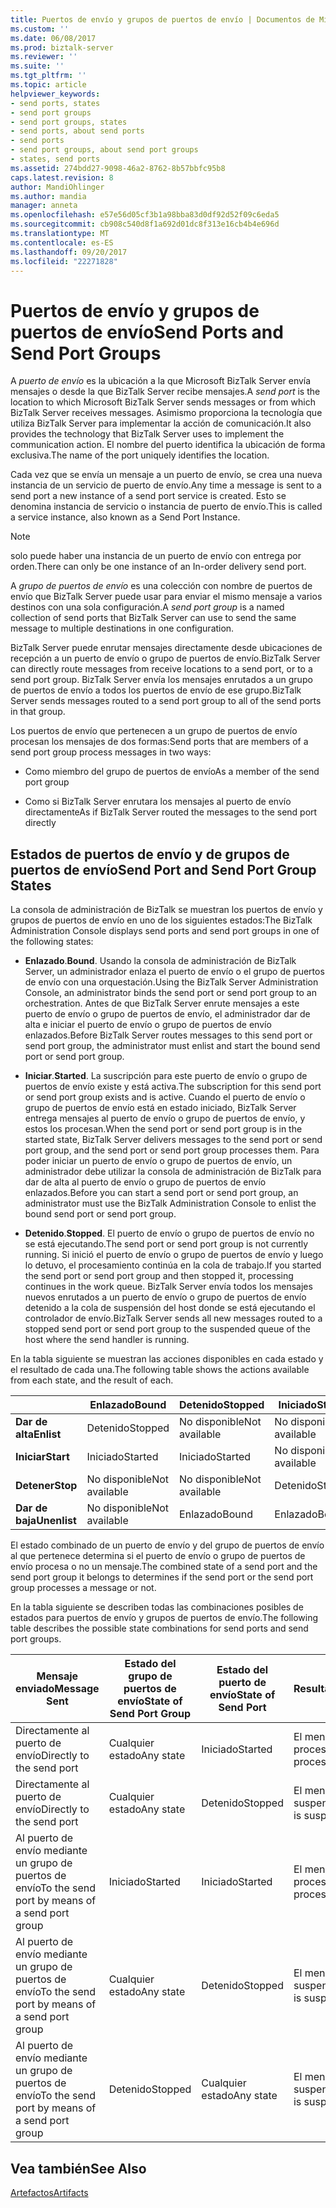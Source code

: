 ```yaml
---
title: Puertos de envío y grupos de puertos de envío | Documentos de Microsoft
ms.custom: ''
ms.date: 06/08/2017
ms.prod: biztalk-server
ms.reviewer: ''
ms.suite: ''
ms.tgt_pltfrm: ''
ms.topic: article
helpviewer_keywords:
- send ports, states
- send port groups
- send port groups, states
- send ports, about send ports
- send ports
- send port groups, about send port groups
- states, send ports
ms.assetid: 274bdd27-9098-46a2-8762-8b57bbfc95b8
caps.latest.revision: 8
author: MandiOhlinger
ms.author: mandia
manager: anneta
ms.openlocfilehash: e57e56d05cf3b1a98bba83d0df92d52f09c6eda5
ms.sourcegitcommit: cb908c540d8f1a692d01dc8f313e16cb4b4e696d
ms.translationtype: MT
ms.contentlocale: es-ES
ms.lasthandoff: 09/20/2017
ms.locfileid: "22271828"
---
```

# <a name="send-ports-and-send-port-groups"></a><span data-ttu-id="1fd03-102">Puertos de envío y grupos de puertos de envío</span><span class="sxs-lookup"><span data-stu-id="1fd03-102">Send Ports and Send Port Groups</span></span>
<span data-ttu-id="1fd03-103">A *puerto de envío* es la ubicación a la que Microsoft BizTalk Server envía mensajes o desde la que BizTalk Server recibe mensajes.</span><span class="sxs-lookup"><span data-stu-id="1fd03-103">A *send port* is the location to which Microsoft BizTalk Server sends messages or from which BizTalk Server receives messages.</span></span> <span data-ttu-id="1fd03-104">Asimismo proporciona la tecnología que utiliza BizTalk Server para implementar la acción de comunicación.</span><span class="sxs-lookup"><span data-stu-id="1fd03-104">It also provides the technology that BizTalk Server uses to implement the communication action.</span></span> <span data-ttu-id="1fd03-105">El nombre del puerto identifica la ubicación de forma exclusiva.</span><span class="sxs-lookup"><span data-stu-id="1fd03-105">The name of the port uniquely identifies the location.</span></span>  
  
 <span data-ttu-id="1fd03-106">Cada vez que se envía un mensaje a un puerto de envío, se crea una nueva instancia de un servicio de puerto de envío.</span><span class="sxs-lookup"><span data-stu-id="1fd03-106">Any time a message is sent to a send port a new instance of a send port service is created.</span></span> <span data-ttu-id="1fd03-107">Esto se denomina instancia de servicio o instancia de puerto de envío.</span><span class="sxs-lookup"><span data-stu-id="1fd03-107">This is called a service instance, also known as a Send Port Instance.</span></span>  
  
> [!NOTE]
>  <span data-ttu-id="1fd03-108">solo puede haber una instancia de un puerto de envío con entrega por orden.</span><span class="sxs-lookup"><span data-stu-id="1fd03-108">There can only be one instance of an In-order delivery send port.</span></span>  
  
 <span data-ttu-id="1fd03-109">A *grupo de puertos de envío* es una colección con nombre de puertos de envío que BizTalk Server puede usar para enviar el mismo mensaje a varios destinos con una sola configuración.</span><span class="sxs-lookup"><span data-stu-id="1fd03-109">A *send port group* is a named collection of send ports that BizTalk Server can use to send the same message to multiple destinations in one configuration.</span></span>  
  
 <span data-ttu-id="1fd03-110">BizTalk Server puede enrutar mensajes directamente desde ubicaciones de recepción a un puerto de envío o grupo de puertos de envío.</span><span class="sxs-lookup"><span data-stu-id="1fd03-110">BizTalk Server can directly route messages from receive locations to a send port, or to a send port group.</span></span> <span data-ttu-id="1fd03-111">BizTalk Server envía los mensajes enrutados a un grupo de puertos de envío a todos los puertos de envío de ese grupo.</span><span class="sxs-lookup"><span data-stu-id="1fd03-111">BizTalk Server sends messages routed to a send port group to all of the send ports in that group.</span></span>  
  
 <span data-ttu-id="1fd03-112">Los puertos de envío que pertenecen a un grupo de puertos de envío procesan los mensajes de dos formas:</span><span class="sxs-lookup"><span data-stu-id="1fd03-112">Send ports that are members of a send port group process messages in two ways:</span></span>  
  
-   <span data-ttu-id="1fd03-113">Como miembro del grupo de puertos de envío</span><span class="sxs-lookup"><span data-stu-id="1fd03-113">As a member of the send port group</span></span>  
  
-   <span data-ttu-id="1fd03-114">Como si BizTalk Server enrutara los mensajes al puerto de envío directamente</span><span class="sxs-lookup"><span data-stu-id="1fd03-114">As if BizTalk Server routed the messages to the send port directly</span></span>  
  
## <a name="send-port-and-send-port-group-states"></a><span data-ttu-id="1fd03-115">Estados de puertos de envío y de grupos de puertos de envío</span><span class="sxs-lookup"><span data-stu-id="1fd03-115">Send Port and Send Port Group States</span></span>  
 <span data-ttu-id="1fd03-116">La consola de administración de BizTalk se muestran los puertos de envío y grupos de puertos de envío en uno de los siguientes estados:</span><span class="sxs-lookup"><span data-stu-id="1fd03-116">The BizTalk Administration Console displays send ports and send port groups in one of the following states:</span></span>  
  
-   <span data-ttu-id="1fd03-117">**Enlazado**.</span><span class="sxs-lookup"><span data-stu-id="1fd03-117">**Bound**.</span></span> <span data-ttu-id="1fd03-118">Usando la consola de administración de BizTalk Server, un administrador enlaza el puerto de envío o el grupo de puertos de envío con una orquestación.</span><span class="sxs-lookup"><span data-stu-id="1fd03-118">Using the BizTalk Server Administration Console, an administrator binds the send port or send port group to an orchestration.</span></span> <span data-ttu-id="1fd03-119">Antes de que BizTalk Server enrute mensajes a este puerto de envío o grupo de puertos de envío, el administrador dar de alta e iniciar el puerto de envío o grupo de puertos de envío enlazados.</span><span class="sxs-lookup"><span data-stu-id="1fd03-119">Before BizTalk Server routes messages to this send port or send port group, the administrator must enlist and start the bound send port or send port group.</span></span>  
  
-   <span data-ttu-id="1fd03-120">**Iniciar**.</span><span class="sxs-lookup"><span data-stu-id="1fd03-120">**Started**.</span></span> <span data-ttu-id="1fd03-121">La suscripción para este puerto de envío o grupo de puertos de envío existe y está activa.</span><span class="sxs-lookup"><span data-stu-id="1fd03-121">The subscription for this send port or send port group exists and is active.</span></span> <span data-ttu-id="1fd03-122">Cuando el puerto de envío o grupo de puertos de envío está en estado iniciado, BizTalk Server entrega mensajes al puerto de envío o grupo de puertos de envío, y estos los procesan.</span><span class="sxs-lookup"><span data-stu-id="1fd03-122">When the send port or send port group is in the started state, BizTalk Server delivers messages to the send port or send port group, and the send port or send port group processes them.</span></span> <span data-ttu-id="1fd03-123">Para poder iniciar un puerto de envío o grupo de puertos de envío, un administrador debe utilizar la consola de administración de BizTalk para dar de alta al puerto de envío o grupo de puertos de envío enlazados.</span><span class="sxs-lookup"><span data-stu-id="1fd03-123">Before you can start a send port or send port group, an administrator must use the BizTalk Administration Console to enlist the bound send port or send port group.</span></span>  
  
-   <span data-ttu-id="1fd03-124">**Detenido**.</span><span class="sxs-lookup"><span data-stu-id="1fd03-124">**Stopped**.</span></span> <span data-ttu-id="1fd03-125">El puerto de envío o grupo de puertos de envío no se está ejecutando.</span><span class="sxs-lookup"><span data-stu-id="1fd03-125">The send port or send port group is not currently running.</span></span> <span data-ttu-id="1fd03-126">Si inició el puerto de envío o grupo de puertos de envío y luego lo detuvo, el procesamiento continúa en la cola de trabajo.</span><span class="sxs-lookup"><span data-stu-id="1fd03-126">If you started the send port or send port group and then stopped it, processing continues in the work queue.</span></span> <span data-ttu-id="1fd03-127">BizTalk Server envía todos los mensajes nuevos enrutados a un puerto de envío o grupo de puertos de envío detenido a la cola de suspensión del host donde se está ejecutando el controlador de envío.</span><span class="sxs-lookup"><span data-stu-id="1fd03-127">BizTalk Server sends all new messages routed to a stopped send port or send port group to the suspended queue of the host where the send handler is running.</span></span>  
  
 <span data-ttu-id="1fd03-128">En la tabla siguiente se muestran las acciones disponibles en cada estado y el resultado de cada una.</span><span class="sxs-lookup"><span data-stu-id="1fd03-128">The following table shows the actions available from each state, and the result of each.</span></span>  
  
||<span data-ttu-id="1fd03-129">Enlazado</span><span class="sxs-lookup"><span data-stu-id="1fd03-129">Bound</span></span>|<span data-ttu-id="1fd03-130">Detenido</span><span class="sxs-lookup"><span data-stu-id="1fd03-130">Stopped</span></span>|<span data-ttu-id="1fd03-131">Iniciado</span><span class="sxs-lookup"><span data-stu-id="1fd03-131">Started</span></span>|  
|------|-----------|-------------|-------------|  
|<span data-ttu-id="1fd03-132">**Dar de alta**</span><span class="sxs-lookup"><span data-stu-id="1fd03-132">**Enlist**</span></span>|<span data-ttu-id="1fd03-133">Detenido</span><span class="sxs-lookup"><span data-stu-id="1fd03-133">Stopped</span></span>|<span data-ttu-id="1fd03-134">No disponible</span><span class="sxs-lookup"><span data-stu-id="1fd03-134">Not available</span></span>|<span data-ttu-id="1fd03-135">No disponible</span><span class="sxs-lookup"><span data-stu-id="1fd03-135">Not available</span></span>|  
|<span data-ttu-id="1fd03-136">**Iniciar**</span><span class="sxs-lookup"><span data-stu-id="1fd03-136">**Start**</span></span>|<span data-ttu-id="1fd03-137">Iniciado</span><span class="sxs-lookup"><span data-stu-id="1fd03-137">Started</span></span>|<span data-ttu-id="1fd03-138">Iniciado</span><span class="sxs-lookup"><span data-stu-id="1fd03-138">Started</span></span>|<span data-ttu-id="1fd03-139">No disponible</span><span class="sxs-lookup"><span data-stu-id="1fd03-139">Not available</span></span>|  
|<span data-ttu-id="1fd03-140">**Detener**</span><span class="sxs-lookup"><span data-stu-id="1fd03-140">**Stop**</span></span>|<span data-ttu-id="1fd03-141">No disponible</span><span class="sxs-lookup"><span data-stu-id="1fd03-141">Not available</span></span>|<span data-ttu-id="1fd03-142">No disponible</span><span class="sxs-lookup"><span data-stu-id="1fd03-142">Not available</span></span>|<span data-ttu-id="1fd03-143">Detenido</span><span class="sxs-lookup"><span data-stu-id="1fd03-143">Stopped</span></span>|  
|<span data-ttu-id="1fd03-144">**Dar de baja**</span><span class="sxs-lookup"><span data-stu-id="1fd03-144">**Unenlist**</span></span>|<span data-ttu-id="1fd03-145">No disponible</span><span class="sxs-lookup"><span data-stu-id="1fd03-145">Not available</span></span>|<span data-ttu-id="1fd03-146">Enlazado</span><span class="sxs-lookup"><span data-stu-id="1fd03-146">Bound</span></span>|<span data-ttu-id="1fd03-147">Enlazado</span><span class="sxs-lookup"><span data-stu-id="1fd03-147">Bound</span></span>|  
  
 <span data-ttu-id="1fd03-148">El estado combinado de un puerto de envío y del grupo de puertos de envío al que pertenece determina si el puerto de envío o grupo de puertos de envío procesa o no un mensaje.</span><span class="sxs-lookup"><span data-stu-id="1fd03-148">The combined state of a send port and the send port group it belongs to determines if the send port or the send port group processes a message or not.</span></span>  
  
 <span data-ttu-id="1fd03-149">En la tabla siguiente se describen todas las combinaciones posibles de estados para puertos de envío y grupos de puertos de envío.</span><span class="sxs-lookup"><span data-stu-id="1fd03-149">The following table describes the possible state combinations for send ports and send port groups.</span></span>  
  
|<span data-ttu-id="1fd03-150">Mensaje enviado</span><span class="sxs-lookup"><span data-stu-id="1fd03-150">Message Sent</span></span>|<span data-ttu-id="1fd03-151">Estado del grupo de puertos de envío</span><span class="sxs-lookup"><span data-stu-id="1fd03-151">State of Send Port Group</span></span>|<span data-ttu-id="1fd03-152">Estado del puerto de envío</span><span class="sxs-lookup"><span data-stu-id="1fd03-152">State of Send Port</span></span>|<span data-ttu-id="1fd03-153">Resultado</span><span class="sxs-lookup"><span data-stu-id="1fd03-153">Outcome</span></span>|  
|------------------|------------------------------|------------------------|-------------|  
|<span data-ttu-id="1fd03-154">Directamente al puerto de envío</span><span class="sxs-lookup"><span data-stu-id="1fd03-154">Directly to the send port</span></span>|<span data-ttu-id="1fd03-155">Cualquier estado</span><span class="sxs-lookup"><span data-stu-id="1fd03-155">Any state</span></span>|<span data-ttu-id="1fd03-156">Iniciado</span><span class="sxs-lookup"><span data-stu-id="1fd03-156">Started</span></span>|<span data-ttu-id="1fd03-157">El mensaje se procesa</span><span class="sxs-lookup"><span data-stu-id="1fd03-157">Message is processed</span></span>|  
|<span data-ttu-id="1fd03-158">Directamente al puerto de envío</span><span class="sxs-lookup"><span data-stu-id="1fd03-158">Directly to the send port</span></span>|<span data-ttu-id="1fd03-159">Cualquier estado</span><span class="sxs-lookup"><span data-stu-id="1fd03-159">Any state</span></span>|<span data-ttu-id="1fd03-160">Detenido</span><span class="sxs-lookup"><span data-stu-id="1fd03-160">Stopped</span></span>|<span data-ttu-id="1fd03-161">El mensaje se suspende</span><span class="sxs-lookup"><span data-stu-id="1fd03-161">Message is suspended</span></span>|  
|<span data-ttu-id="1fd03-162">Al puerto de envío mediante un grupo de puertos de envío</span><span class="sxs-lookup"><span data-stu-id="1fd03-162">To the send port by means of a send port group</span></span>|<span data-ttu-id="1fd03-163">Iniciado</span><span class="sxs-lookup"><span data-stu-id="1fd03-163">Started</span></span>|<span data-ttu-id="1fd03-164">Iniciado</span><span class="sxs-lookup"><span data-stu-id="1fd03-164">Started</span></span>|<span data-ttu-id="1fd03-165">El mensaje se procesa</span><span class="sxs-lookup"><span data-stu-id="1fd03-165">Message is processed</span></span>|  
|<span data-ttu-id="1fd03-166">Al puerto de envío mediante un grupo de puertos de envío</span><span class="sxs-lookup"><span data-stu-id="1fd03-166">To the send port by means of a send port group</span></span>|<span data-ttu-id="1fd03-167">Cualquier estado</span><span class="sxs-lookup"><span data-stu-id="1fd03-167">Any state</span></span>|<span data-ttu-id="1fd03-168">Detenido</span><span class="sxs-lookup"><span data-stu-id="1fd03-168">Stopped</span></span>|<span data-ttu-id="1fd03-169">El mensaje se suspende</span><span class="sxs-lookup"><span data-stu-id="1fd03-169">Message is suspended</span></span>|  
|<span data-ttu-id="1fd03-170">Al puerto de envío mediante un grupo de puertos de envío</span><span class="sxs-lookup"><span data-stu-id="1fd03-170">To the send port by means of a send port group</span></span>|<span data-ttu-id="1fd03-171">Detenido</span><span class="sxs-lookup"><span data-stu-id="1fd03-171">Stopped</span></span>|<span data-ttu-id="1fd03-172">Cualquier estado</span><span class="sxs-lookup"><span data-stu-id="1fd03-172">Any state</span></span>|<span data-ttu-id="1fd03-173">El mensaje se suspende</span><span class="sxs-lookup"><span data-stu-id="1fd03-173">Message is suspended</span></span>|  
  
## <a name="see-also"></a><span data-ttu-id="1fd03-174">Vea también</span><span class="sxs-lookup"><span data-stu-id="1fd03-174">See Also</span></span>  
 [<span data-ttu-id="1fd03-175">Artefactos</span><span class="sxs-lookup"><span data-stu-id="1fd03-175">Artifacts</span></span>](../core/artifacts.md)